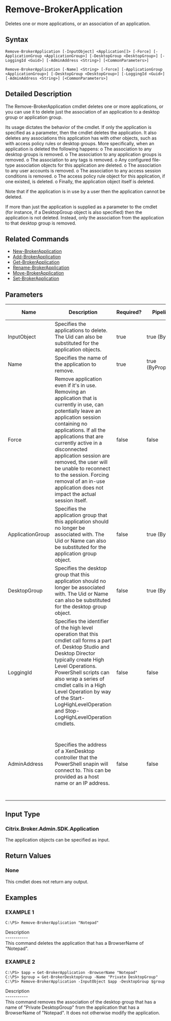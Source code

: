 ﻿# Remove-BrokerApplication

   Deletes one or more applications, or an association of an application.

## Syntax
```
Remove-BrokerApplication [-InputObject] <Application[]> [-Force] [-ApplicationGroup <ApplicationGroup>] [-DesktopGroup <DesktopGroup>] [-LoggingId <Guid>] [-AdminAddress <String>] [<CommonParameters>]

Remove-BrokerApplication [-Name] <String> [-Force] [-ApplicationGroup <ApplicationGroup>] [-DesktopGroup <DesktopGroup>] [-LoggingId <Guid>] [-AdminAddress <String>] [<CommonParameters>]
```

## Detailed Description
   The Remove-BrokerApplication cmdlet deletes one or more applications, or you can use it to delete just the association of an application to a desktop group or application group.

Its usage dictates the behavior of the cmdlet. If only the application is specified as a parameter, then the cmdlet deletes the application. It also deletes any associations this application has with other objects, such as with access policy rules or desktop groups. More specifically, when an application is deleted the following happens:
o The association to any desktop groups is removed.
o The association to any application groups is removed.
o The association to any tags is removed.
o Any configured file-type association objects for this application are deleted.
o The association to any user accounts is removed.
o The association to any access session conditions is removed.
o The access policy rule object for this application, if one existed, is deleted.
o Finally, the application object itself is deleted.

Note that if the application is in use by a user then the application cannot be deleted.

If more than just the application is supplied as a parameter to the cmdlet (for instance, if a DesktopGroup object is also specified) then the application is not deleted. Instead, only the association from the application to that desktop group is removed.

## Related Commands
  * [New-BrokerApplication](New-BrokerApplication/)
  * [Add-BrokerApplication](Add-BrokerApplication/)
  * [Get-BrokerApplication](Get-BrokerApplication/)
  * [Rename-BrokerApplication](Rename-BrokerApplication/)
  * [Move-BrokerApplication](Move-BrokerApplication/)
  * [Set-BrokerApplication](Set-BrokerApplication/)
## Parameters

| Name   | Description | Required? | Pipeline Input | Default Value |
| --- | --- | --- | --- | --- |
| InputObject | Specifies the applications to delete. The Uid can also be substituted for the application objects. | true | true (ByValue) |  |
| Name | Specifies the name of the application to remove. | true | true (ByPropertyName) |  |
| Force | Remove application even if it's in use. Removing an application that is currently in use, can potentially leave an application session containing no applications. If all the applications that are currently active in a disconnected application session are removed, the user will be unable to reconnect to the session. Forcing removal of an in-use application does not impact the actual session itself. | false | false | false |
| ApplicationGroup | Specifies the application group that this application should no longer be associated with. The Uid or Name can also be substituted for the application group object. | false | true (ByValue) |  |
| DesktopGroup | Specifies the desktop group that this application should no longer be associated with. The Uid or Name can also be substituted for the desktop group object. | false | true (ByValue) |  |
| LoggingId | Specifies the identifier of the high level operation that this cmdlet call forms a part of. Desktop Studio and Desktop Director typically create High Level Operations. PowerShell scripts can also wrap a series of cmdlet calls in a High Level Operation by way of the Start-LogHighLevelOperation and Stop-LogHighLevelOperation cmdlets. | false | false |  |
| AdminAddress | Specifies the address of a XenDesktop controller that the PowerShell snapin will connect to. This can be provided as a host name or an IP address. | false | false | Localhost. Once a value is provided by any cmdlet, this value will become the default. |

## Input Type
### Citrix.Broker.Admin.SDK.Application
   The application objects can be specified as input.
## Return Values
### None
   This cmdlet does not return any output.
## Examples

### EXAMPLE 1
```
C:\PS> Remove-BrokerApplication "Notepad"
```
   Description<br>-----------<br>This command deletes the application that has a BrowserName of "Notepad".
### EXAMPLE 2
```
C:\PS> $app = Get-BrokerApplication -BrowserName "Notepad"
C:\PS> $group = Get-BrokerDesktopGroup -Name "Private DesktopGroup"
C:\PS> Remove-BrokerApplication -InputObject $app -DesktopGroup $group
```
   Description<br>-----------<br>This command removes the association of the desktop group that has a name of "Private DesktopGroup" from the application that has a BrowserName of "Notepad". It does not otherwise modify the application.
